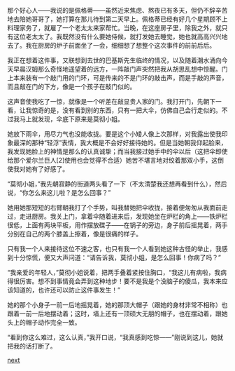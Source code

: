 
那个好心人——我说的是佩格蒂——虽然近来焦虑、熬夜已有多天，但仍不辞辛苦地去陪她哥哥了，她打算在那儿待到第二天早上。佩格蒂已经有好几个星期顾不上料理家务了，就雇了一个老太太来家帮忙。当晚，在这座房子里，除我之外，就只有这位老太太了。我既然没有什么要她侍候，就打发她去睡觉，她也就高高兴兴地去了。我在厨房的炉子前面坐了一会，细细想了想整个这次事件的前前后后。

我正在想着这件事，又联想到去世的巴基斯先生临终的情况，以及随着潮水涌向今天早晨汉姆那么奇怪地遥望着的远方，一阵敲门声突然把我从胡思乱想中惊醒。门上本来装有一个敲门用的门环，可是传来的不是门环的敲击声，而是手敲的声音，而且敲在门的下方，像是一个孩子在敲门似的。

这声音使我吃了一惊，就像是一个听差在敲显贵人家的门。我打开门，先朝下一看，让我惊奇的是，没有看到别的东西，只有一把大伞，仿佛自己会行走似的。不过我马上就发现，伞底下原来是莫彻小姐。

她放下雨伞，用尽力气也没能收拢。要是这个小矮人像上次那样，对我露出使我印象最深的那种“轻浮”表情，我大概是不会好好接待她的。但是当她朝我仰起脸来，我发现她脸上的神情是那么的认真诚挚；而当我接过她手中的伞以后（这把伞即使给那个爱尔兰巨人[2]使用也会觉得不合适）她苦不堪言地对绞着那双小手，这倒使我对她有了好感了。

“莫彻小姐，”我先朝寂静的街道两头看了一下（不太清楚我还想再看到什么），然后说，“你怎么来这儿啦？是怎么回事？”

她用她那短短的右臂朝我打了个手势，叫我替她把伞收拢，接着便匆匆从我面前走过，走进厨房。我关上门，拿着伞随着进来后，发现她坐在炉栏的角上——铁炉栏很低，上面有两块平板，用作摆放碟子——在锅子的旁边，身子前后摇晃着，两手分别在自己的两个膝盖上擦着，像是很痛的样子。

只有我一个人来接待这位不速之客，也只有我一个人看到她这种古怪的举止，我感到十分惊慌，便又大声问道：“请告诉我，莫彻小姐，是怎么回事！你病了吗？”

“我亲爱的年轻人，”莫彻小姐说着，把两手叠着紧按住胸口，“我这儿有病啦，我病得很厉害。想不到事情竟会弄到这种地步！要不是我是个没脑子的傻瓜，我本来应该知道的，也许还可以防止这件事发生！”

她的那个小身子一前一后地摇晃着，她的那顶大帽子（跟她的身材非常不相称）也跟着一前一后地摆动着；这时，墙上还有一顶硕大无朋的帽子，也在摆动着，跟她头上的帽子动作完全一致。

“看到你这么难过，这么认真，”我开口说，“我真感到吃惊——”刚说到这儿，她就把我的话打断了。

[next](page412)